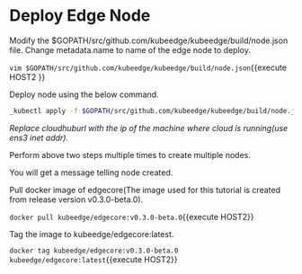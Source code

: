 # Deploy Edge Node

Modify the $GOPATH/src/github.com/kubeedge/kubeedge/build/node.json file. 
Change metadata.name to name of the edge node to deploy.

`vim $GOPATH/src/github.com/kubeedge/kubeedge/build/node.json`{{execute HOST2 }}

Deploy node using the below command.

```sh
_kubectl apply -f $GOPATH/src/github.com/kubeedge/kubeedge/build/node.json -s cloudhuburl:8080_
```
_Replace cloudhuburl with the ip of the machine where cloud is running(use ens3 inet addr)._

Perform above two steps multiple times to create multiple nodes.

You will get a message telling node created.

Pull docker image of edgecore(The image used for this tutorial is created from release version v0.3.0-beta.0).

`docker pull kubeedge/edgecore:v0.3.0-beta.0`{{execute HOST2}}

Tag the image to kubeedge/edgecore:latest.

`docker tag kubeedge/edgecore:v0.3.0-beta.0 kubeedge/edgecore:latest`{{execute HOST2}}
